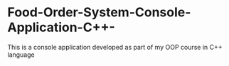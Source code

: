 # Food-Order-System-Console-Application-C++-
This is a console application developed as part of my OOP course in C++ language
